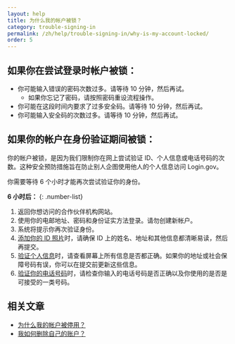 ```yaml
---
layout: help
title: 为什么我的帐户被锁？
category: trouble-signing-in
permalink: /zh/help/trouble-signing-in/why-is-my-account-locked/
order: 5
---
```


## 如果你在尝试登录时帐户被锁：

* 你可能输入错误的密码次数过多。请等待 10 分钟，然后再试。
  * 如果你忘记了密码，请按照密码重设流程操作。
* 你可能在这段时间内要求了过多安全码。请等待 10 分钟，然后再试。
* 你可能输入安全码的次数过多。请等待 10 分钟，然后再试。

## 如果你的帐户在身份验证期间被锁：

你的帐户被锁，是因为我们限制你在网上尝试验证 ID、个人信息或电话号码的次数。这种安全预防措施旨在防止别人企图使用他人的个人信息访问 Login.gov。

你需要等待 6 个小时才能再次尝试验证你的身份。

**6 小时后：**
{: .number-list}

1. 返回你想访问的合作伙伴机构网站。
1. 使用你的电邮地址、密码和身份证实方法登录。请勿创建新帐户。
1. 系统将提示你再次验证身份。
1. [添加你的 ID 照片](#)时，请确保 ID 上的姓名、地址和其他信息都清晰易读，然后再提交。
1. [验证个人信息](#)时，请查看屏幕上所有信息是否都正确。如果你的地址或社会保障号码有误，你可以在提交前更新这些信息。
1. [验证你的电话号码](#)时，请检查你输入的电话号码是否正确以及你使用的是否是可接受的一类号码。

## 相关文章

* [为什么我的帐户被停用？](#)
* [我如何删除自己的账户？](#)

